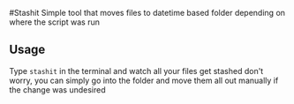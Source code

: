 #Stashit
Simple tool that moves files to datetime based folder depending on where the script was run

## Usage
Type ```stashit``` in the terminal and watch all your files get stashed
don't worry, you can simply go into the folder and move them all out manually if
the change was undesired
